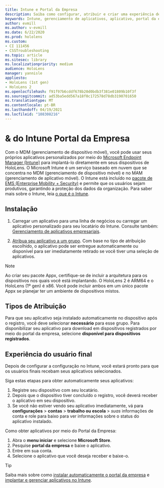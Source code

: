 ```yaml
---
title: Intune e Portal da Empresa
description: Saiba como configurar, atribuir e criar uma experiência de usuário confortável com o Intune, o gerenciamento de dispositivos móveis e o portal da empresa.
keywords: Intune, gerenciamento de aplicativos, aplicativo, portal da empresa, portal, hololens
author: evmill
ms.author: v-evmill
ms.date: 6/22/2020
ms.prod: hololens
ms.custom:
- CI 111456
- CSSTroubleshooting
ms.topic: article
ms.sitesec: library
ms.localizationpriority: medium
audience: HoloLens
manager: yannisle
appliesto:
- HoloLens (1st gen)
- HoloLens 2
ms.openlocfilehash: f91f97b6cddf678b20d0bdb3f381e01809b10f3f
ms.sourcegitcommit: ad53ba5edd567a18f0c172578d78db3190701650
ms.translationtype: MT
ms.contentlocale: pt-BR
ms.lasthandoff: 04/19/2021
ms.locfileid: "108308216"
---
```

# <a name="intune--company-portal"></a>& do Intune Portal da Empresa

Com o MDM (gerenciamento de dispositivo móvel), você pode usar seus próprios aplicativos personalizados por meio do [Microsoft Endpoint Manager (Intune)](https://docs.microsoft.com/intune/windows-holographic-for-business) para implantá-lo diretamente em seus dispositivos de HoloLens. O Microsoft Intune é um serviço baseado em nuvem que se concentra no MDM (gerenciamento de dispositivo móvel) e no MAM (gerenciamento de aplicativo móvel). O Intune está incluído no [pacote de EMS (Enterprise Mobility + Security)](https://www.microsoft.com/microsoft-365/enterprise-mobility-security) e permite que os usuários sejam produtivos, garantindo a proteção dos dados da organização. Para saber mais sobre o Intune, leia [o que é o Intune](https://docs.microsoft.com/mem/intune/fundamentals/what-is-intune).

## <a name="setup"></a>Instalação

1. Carregar um aplicativo para uma linha de negócios ou carregar um aplicativo personalizado para seu locatário do Intune. Consulte também: [Gerenciamento de aplicativos empresariais](https://docs.microsoft.com/windows/client-management/mdm/enterprise-app-management).

2. [Atribua seu aplicativo a um grupo](https://docs.microsoft.com/mem/intune/apps/apps-deploy). Com base no tipo de atribuição escolhido, o aplicativo pode ser entregue automaticamente ou disponível para ser imediatamente retirado se você tiver uma seleção de aplicativos.

> [!NOTE]
> Ao criar seu pacote Appx, certifique-se de incluir a arquitetura para os dispositivos nos quais você está implantando. O HoloLens 2 é ARM64 e o HoloLens (1º gen) é x86. Você pode incluir ambos em um único pacote Appx se planejar ter um ambiente de dispositivos mistos.

## <a name="assignment-types"></a>Tipos de Atribuição

Para que seu aplicativo seja instalado automaticamente no dispositivo após o registro, você deve selecionar **necessário** para esse grupo.
Para disponibilizar seu aplicativo para download em dispositivos registrados por meio do portal da empresa, selecione **disponível para dispositivos registrados**.

## <a name="end-user-experience"></a>Experiência do usuário final

Depois de configurar a configuração no Intune, você estará pronto para que os usuários finais recebam seus aplicativos selecionados.

Siga estas etapas para obter automaticamente seus aplicativos:

1. Registre seu dispositivo com seu locatário.
2. Depois que o dispositivo tiver concluído o registro, você deverá receber o aplicativo em seu dispositivo.
3. Se você não estiver vendo seu aplicativo imediatamente, vá para **configurações**  >  **contas**  >  **trabalho ou escola**  >  *suas* informações de conta e role para baixo para ver informações sobre o status do aplicativo instalado.

Como obter aplicativos por meio do Portal da Empresa:

1. Abra o **menu iniciar** e selecione **Microsoft Store**.
2. Pesquise **portal da empresa** e baixe o aplicativo.
3. Entre em sua conta.
4. Selecione o aplicativo que você deseja receber e baixe-o.

> [!Tip]
> Saiba mais sobre como [instalar automaticamente o portal da empresa](https://docs.microsoft.com/mem/intune/apps/company-portal-app) e [implantar e gerenciar aplicativos no Intune](https://docs.microsoft.com/mem/intune/fundamentals/windows-holographic-for-business#deploy-and-manage-apps).

